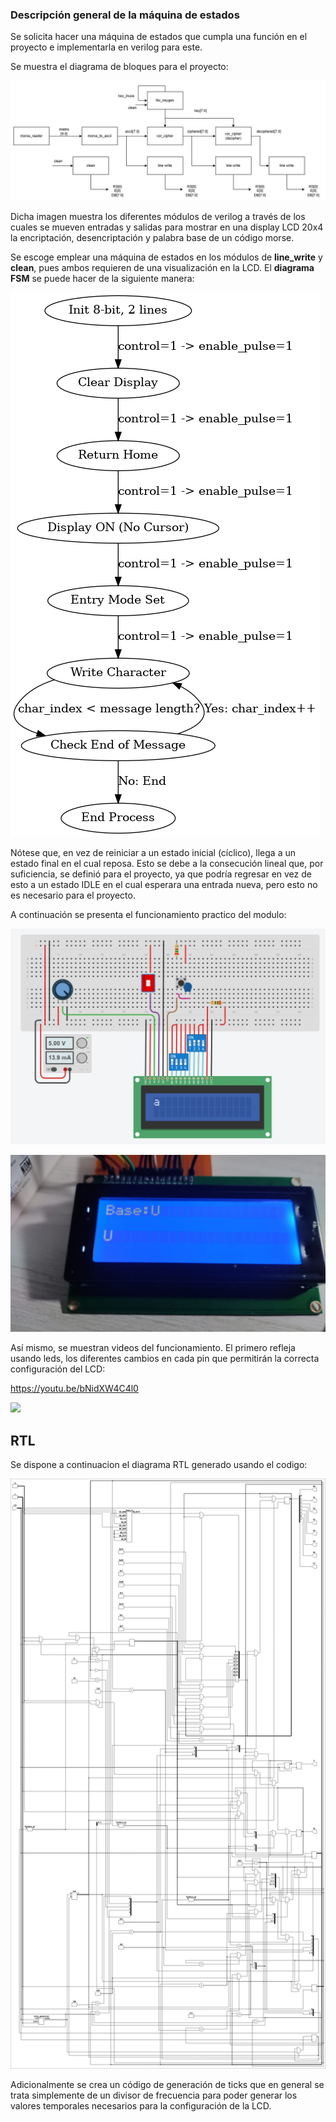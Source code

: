 ### Descripción general de la máquina de estados

Se solicita hacer una máquina de estados que cumpla una función en el proyecto e implementarla en verilog para este. 

Se muestra el diagrama de bloques para el proyecto:

![](Imagenes/Imagen_de_WhatsApp.jpg)

Dicha imagen muestra los diferentes módulos de verilog a través de los cuales se mueven entradas y salidas para mostrar en una display LCD 20x4 la encriptación, desencriptación y palabra base de un código morse.

Se escoge emplear una máquina de estados en los módulos de **line_write** y **clean**, pues ambos requieren de una visualización en la LCD. El **diagrama FSM** se puede hacer de la siguiente manera:

![](Imagenes/fsm_lcd.png)

Nótese que, en vez de reiniciar a un estado inicial (cíclico), llega a un estado final en el cual reposa. Esto se debe a la consecución lineal que, por suficiencia, se definió para el proyecto, ya que podría regresar en vez de esto a un estado IDLE en el cual esperara una entrada nueva, pero esto no es necesario para el proyecto.

A continuación se presenta el funcionamiento practico del modulo:

![](Imagenes/Pasted_image_20250306174801.png)

![](Imagenes/Pasted_image_20250306174825.png)

Así mismo, se muestran videos del funcionamiento. El primero refleja usando leds, los diferentes cambios en cada pin que permitirán la correcta configuración del LCD:

https://youtu.be/bNidXW4C4l0

![](https://youtu.be/bNidXW4C4l0)



## RTL

Se dispone a continuacion el diagrama RTL generado usando el codigo:

![](Imagenes/RTL.jpg)


Adicionalmente se crea un código de generación de ticks que en general se trata simplemente de un divisor de frecuencia para poder generar los valores temporales necesarios para la configuración de la LCD.
